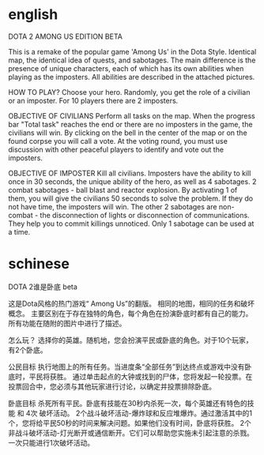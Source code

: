 # english

DOTA 2 AMONG US EDITION BETA


This is a remake of the popular game 'Among Us' in the Dota Style.
Identical map, the identical idea of quests, and sabotages.
The main difference is the presence of unique characters, each of which has its own abilities when playing as the imposters.
All abilities are described in the attached pictures.

HOW TO PLAY?
Choose your hero. Randomly, you get the role of a civilian or an imposter. For 10 players there are 2 imposters.

OBJECTIVE OF CIVILIANS
Perform all tasks on the map. When the progress bar "Total task" reaches the end or there are no imposters in the game, the civilians will win.
By clicking on the bell in the center of the map or on the found corpse you will call a vote. At the voting round, you must use discussion with other peaceful players to identify and vote out the imposters.

OBJECTIVE OF IMPOSTER
Kill all civilians. Imposters have the ability to kill once in 30 seconds, the unique ability of the hero, as well as 4 sabotages.
2 combat sabotages - ball blast and reactor explosion. By activating 1 of them, you will give the civilians 50 seconds to solve the problem. If they do not have time, the imposters will win.
The other 2 sabotages are non-combat - the disconnection of lights or disconnection of communications. They help you to commit killings unnoticed.
Only 1 sabotage can be used at a time.

# schinese

DOTA 2谁是卧底 beta


这是Dota风格的热门游戏“ Among Us”的翻版。
相同的地图，相同的任务和破坏概念。
主要区别在于存在独特的角色，每个角色在扮演卧底时都有自己的能力。
所有功能在随附的图片中进行了描述。

怎么玩？
选择你的英雄。随机地，您会扮演平民或卧底的角色。对于10个玩家，有2个卧底。

公民目标
执行地图上的所有任务。当进度条“全部任务”到达终点或游戏中没有卧底时，平民将获胜。
通过单击起点的大钟或找到的尸体，您将发起一轮投票。在投票回合中，您必须与其他玩家进行讨论，以确定并投票排除卧底。

卧底目标
杀死所有平民。卧底有技能在30秒内杀死一次，每个英雄还有特色的技能 和 4次 破坏活动。
2个战斗破坏活动-爆炸球和反应堆爆炸。通过激活其中的1个，您将给平民50秒的时间来解决问题。如果他们没有时间，卧底将获胜。
2个非战斗破坏活动-灯光断开或通信断开。它们可以帮助您实施未引起注意的杀戮。
一次只能进行1次破坏活动。